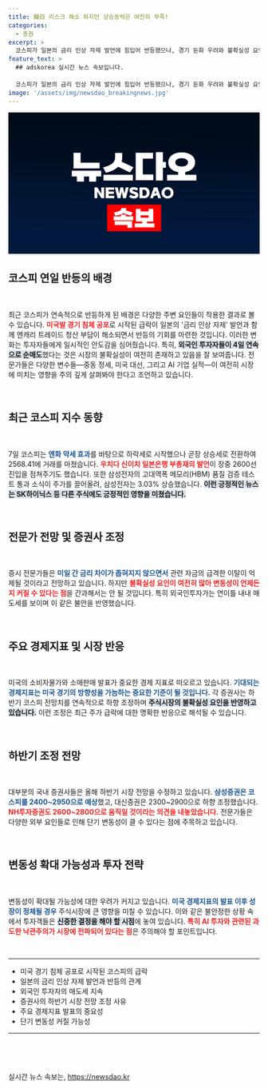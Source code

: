 ```yaml
---
title: 韓日 리스크 해소 하지만 상승동력은 여전히 부족!
categories:
  - 증권
excerpt: >
  코스피가 일본의 금리 인상 자제 발언에 힘입어 반등했으나, 경기 둔화 우려와 불확실성 요인으로 외국인은 4일 연속 매도 중이다. 하반기 증시 전망이 속속 낮아지며, 투자자들은 변동성에 주의해야 할 시점에 섰다.
feature_text: >
  ## adskorea 실시간 뉴스 속보입니다.

  코스피가 일본의 금리 인상 자제 발언에 힘입어 반등했으나, 경기 둔화 우려와 불확실성 요인으로 외국인은 4일 연속 매도 중이다. 하반기 증시 전망이 속속 낮아지며, 투자자들은 변동성에 주의해야 할 시점에 섰다.
image: '/assets/img/newsdao_breakingnews.jpg'
---
```


<p><img src="/assets/img/newsdao_breakingnews.jpg" alt="adskorea 속보" /></p>

<h2 data-ke-size="size26">코스피 연일 반등의 배경</h2>

<p data-ke-size="size16">&nbsp;</p>

<p data-ke-size="size16">최근 코스피가 연속적으로 반등하게 된 배경은 다양한 주변 요인들이 작용한 결과로 볼 수 있습니다. <b><span style="color: #ee2323;">미국발 경기 침체 공포</span></b>로 시작된 급락이 일본의 '금리 인상 자제' 발언과 함께 엔캐리 트레이드 청산 부담이 해소되면서 반등의 기회를 마련한 것입니다. 이러한 변화는 투자자들에게 일시적인 안도감을 심어줬습니다. 특히, <b><span style="background-color: #21538527;">외국인 투자자들이 4일 연속으로 순매도</span></b>했다는 것은 시장의 불확실성이 여전히 존재하고 있음을 잘 보여줍니다. 전문가들은 다양한 변수들—중동 정세, 미국 대선, 그리고 AI 기업 실적—이 여전히 시장에 미치는 영향을 주의 깊게 살펴봐야 한다고 조언하고 있습니다.</p>

<p data-ke-size="size16">&nbsp;</p>

<h2 data-ke-size="size26">최근 코스피 지수 동향</h2>

<p data-ke-size="size16">&nbsp;</p>

<p data-ke-size="size16">7일 코스피는 <b><span style="color: #1a5490;">엔화 약세 효과</span></b>를 바탕으로 하락세로 시작했으나 곧장 상승세로 전환하여 2568.41에 거래를 마쳤습니다. <b><span style="color: #ee2323;">우치다 신이치 일본은행 부총재의 발언</span></b>이 장중 2600선 진입을 점쳐주기도 했습니다. 또한 삼성전자의 고대역폭 메모리(HBM) 품질 검증 테스트 통과 소식이 주가를 끌어올려, 삼성전자는 3.03% 상승했습니다. <b><span style="background-color: #21538527;">이런 긍정적인 뉴스는 SK하이닉스 등 다른 주식에도 긍정적인 영향을 미쳤습니다.</span></b></p>

<p data-ke-size="size16">&nbsp;</p>

<h2 data-ke-size="size26">전문가 전망 및 증권사 조정</h2>

<p data-ke-size="size16">&nbsp;</p>

<p data-ke-size="size16">증시 전문가들은 <b><span style="color: #1a5490;">미일 간 금리 차이가 좁혀지지 않으면서</span></b> 관련 자금의 급격한 이탈이 억제될 것이라고 전망하고 있습니다. 하지만 <b><span style="color: #ee2323;">불확실성 요인이 여전히 많아 변동성이 언제든지 커질 수 있다는 점</span></b>을 간과해서는 안 될 것입니다. 특히 외국인투자가는 연이틀 내내 매도세를 보이며 이 같은 불안을 반영했습니다.</p>

<p data-ke-size="size16">&nbsp;</p>

<h2 data-ke-size="size26">주요 경제지표 및 시장 반응</h2>

<p data-ke-size="size16">&nbsp;</p>

<p data-ke-size="size16">미국의 소비자물가와 소매판매 발표가 중요한 경제 지표로 떠오르고 있습니다. <b><span style="color: #1a5490;">기대되는 경제지표는 미국 경기의 방향성을 가늠하는 중요한 기준이 될 것입니다.</span></b> 각 증권사는 하반기 코스피 전망치를 연속적으로 하향 조정하며 <b><span style="background-color: #21538527;">주식시장의 불확실성 요인을 반영하고 있습니다.</span></b> 이런 조정은 최근 주가 급락에 대한 명확한 반응으로 해석될 수 있습니다.</p>

<p data-ke-size="size16">&nbsp;</p>

<h2 data-ke-size="size26">하반기 조정 전망</h2>

<p data-ke-size="size16">&nbsp;</p>

<p data-ke-size="size16">대부분의 국내 증권사들은 올해 하반기 시장 전망을 수정하고 있습니다. <b><span style="color: #1a5490;">삼성증권은 코스피를 2400~2950으로 예상</span></b>했고, 대신증권은 2300~2900으로 하향 조정했습니다. <b><span style="color: #ee2323;">NH투자증권도 2600~2800으로 움직일 것이라는 의견을 내놓았습니다.</span></b> 전문가들은 다양한 외부 요인들로 인해 단기 변동성이 클 수 있다는 점에 주목하고 있습니다.</p>

<p data-ke-size="size16">&nbsp;</p>

<h2 data-ke-size="size26">변동성 확대 가능성과 투자 전략</h2>

<p data-ke-size="size16">&nbsp;</p>

<p data-ke-size="size16">변동성이 확대될 가능성에 대한 우려가 커지고 있습니다. <b><span style="color: #1a5490;">미국 경제지표의 발표 이후 성장이 정체될 경우</span></b> 주식시장에 큰 영향을 미칠 수 있습니다. 이와 같은 불안정한 상황 속에서 투자객들은 <b><span style="background-color: #21538527;">신중한 결정을 해야 할 시점</span></b>에 놓여 있습니다. <b><span style="color: #ee2323;">특히 AI 투자와 관련된 과도한 낙관주의가 시장에 전파되어 있다는 점</span></b>은 주의해야 할 포인트입니다.</p>

<p data-ke-size="size16">&nbsp;</p>

<hr>

<ul>
    <li>미국 경기 침체 공포로 시작된 코스피의 급락</li>
    <li>일본의 금리 인상 자제 발언과 반등의 관계</li>
    <li>외국인 투자자의 매도세 지속</li>
    <li>증권사의 하반기 시장 전망 조정 사유</li>
    <li>주요 경제지표 발표의 중요성</li>
    <li>단기 변동성 커질 가능성</li>
</ul>

<hr>

<p data-ke-size="size16">&nbsp;</p>

<p data-ke-size="size16">&nbsp;</p>
실시간 뉴스 속보는, <a href="https://newsdao.kr" rel="dofollow">https://newsdao.kr</a>


